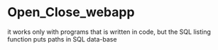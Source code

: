 # Open_Close_webapp
it works only with programs that is written in code, but the SQL listing function puts paths in SQL data-base
